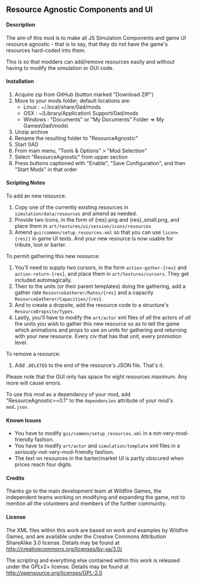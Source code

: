
Resource Agnostic Components and UI
------------------------------------------------------------------------

#### Description
The aim of this mod is to make all JS Simulation Components and game UI
resource agnostic - that is to say, that they do not have the game's
resources hard-coded into them.

This is so that modders can add/remove resources easily and without
having to modify the simulation or GUI code.

#### Installation
1. Acquire zip from GitHub (button marked "Download ZIP")
2. Move to your mods folder, default locations are:
   - Linux   : ~/.local/share/0ad/mods
   - OSX     : ~/Library/Application\ Support/0ad/mods
   - Windows : "Documents" or "My Documents" Folder => My Games\0ad\mods\
3. Unzip archive
4. Rename the resulting folder to "ResourceAgnostic"
5. Start 0AD
6. From main menu, "Tools & Options" > "Mod Selection"
7. Select "ResourceAgnostic" from upper section
8. Press buttons captioned with "Enable", "Save Configuration", and then
   "Start Mods" in that order

#### Scripting Notes
To add an new resource:
1. Copy one of the currently existing resources in
   `simulation/data/resources` and amend as needed.
2. Provide two icons, in the form of {res}.png and {res}_small.png, and
   place them in `art/textures/ui/session/icons/resources`
3. Amend `gui/common/setup_resources.xml` so that you can use
   `[icon={res}]` in game UI texts.
And your new resource is now usable for tribute, loot or barter.

To permit gathering this new resource:
1. You'll need to supply two cursors, in the form `action-gather-{res}`
   and `action-return-{res}`, and place them in `art/textures/cursors`.
   They get included automagically.
2. Then to the units (or their parent templates) doing the gathering,
   add a gather rate `ResourceGatherer/Rates/{res}` and a capacity
   `ResourceGatherer/Capacities/{res}`.
3. And to create a dropsite, add the resource code to a structure's
   `ResourceDropsite/Types`.
4. Lastly, you'll have to modify the `art/actor` xml files of *all* the
   actors of *all* the units you wish to gather this new resource so as 
   to tell the game which animations and props to use on units for
   gathering and returning with your new resource. Every civ that has
   that unit, every promotion level.

To remove a resource:
1. Add `.DELETED` to the end of the resource's JSON file. That's it.

Please note that the GUI only has space for eight resources maximum. Any
more will cause errors.

To use this mod as a dependancy of your mod, add "ResourceAgnostic>=0.1"
to the `dependencies` attribute of your mod's `mod.json`.

#### Known Issues
* You have to modify `gui/common/setup_resources.xml` in a not-very-mod-
  friendly fashion.
* You have to modify `art/actor` and `simulation/template` xml files in
  a *seriously*-not-very-mod-friendly fashion.
* The text on resources in the barter/market UI is partly obscured when
  prices reach four digits.

#### Credits
Thanks go to the main development team at Wildfire Games, the
independent teams working on modifying and expanding the game, not to
mention all the volunteers and members of the further community.

#### License
The XML files within this work are based on work and examples by
Wildfire Games, and are available under the Creative Commons Attribution
ShareAlike 3.0 license. Details may be found at
http://creativecommons.org/licenses/by-sa/3.0/

The scripting and everything else contained within this work is
released under the GPLv2+ license. Details may be found at
http://opensource.org/licenses/GPL-2.0
